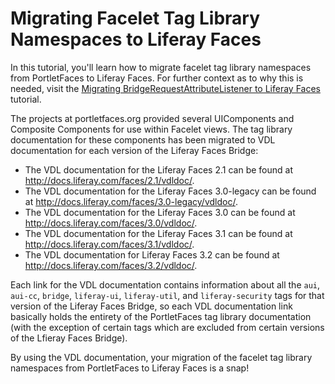 # Migrating Facelet Tag Library Namespaces to Liferay Faces

In this tutorial, you'll learn how to migrate facelet tag library namespaces
from PortletFaces to Liferay Faces. For further context as to why this is
needed, visit the [Migrating BridgeRequestAttributeListener to Liferay
Faces](/develop/tutorials/-/knowledge_base/migrating-bridgerequestattributelistener-to-liferay-faces)
tutorial. 

The projects at portletfaces.org provided several UIComponents and Composite
Components for use within Facelet views. The tag library documentation for these
components has been migrated to VDL documentation for each version of the
Liferay Faces Bridge: 

- The VDL documentation for the Liferay Faces 2.1 can be found at
  <http://docs.liferay.com/faces/2.1/vdldoc/>. 
- The VDL documentation for the Liferay Faces 3.0-legacy can be found at
  <http://docs.liferay.com/faces/3.0-legacy/vdldoc/>. 
- The VDL documentation for the Liferay Faces 3.0 can be found at
  <http://docs.liferay.com/faces/3.0/vdldoc/>. 
- The VDL documentation for the Liferay Faces 3.1 can be found at
  <http://docs.liferay.com/faces/3.1/vdldoc/>. 
- The VDL documentation for Liferay Faces 3.2 can be found at
  <http://docs.liferay.com/faces/3.2/vdldoc/>.

<!-- Re-add upon release. - Jim
- The VDL documentation for the Liferay Faces 4.1 can be found at <http://docs.liferay.com/faces/4.1/vdldoc/>.
- The VDL documentation for the Liferay Faces 4.2 can be found at <http://docs.liferay.com/faces/4.2/vdldoc/>.
-->

Each link for the VDL documentation contains information about all the `aui`,
`aui-cc`, `bridge`, `liferay-ui`, `liferay-util`, and `liferay-security` tags
for that version of the Liferay Faces Bridge, so each VDL documentation link
basically holds the entirety of the PortletFaces tag library documentation (with
the exception of certain tags which are excluded from certain versions of the
Lfieray Faces Bridge). 

By using the VDL documentation, your migration of the facelet tag library
namespaces from PortletFaces to Liferay Faces is a snap! 
